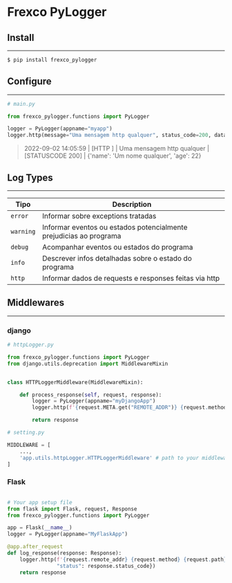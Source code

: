 # **Frexco PyLogger**

## Install
___
```bash
$ pip install frexco_pylogger
```

## Configure
___

```python
# main.py

from frexco_pylogger.functions import PyLogger

logger = PyLogger(appname="myapp") 
logger.http(message="Uma mensagem http qualquer", status_code=200, data={"name": "Um nome qualquer", "age": 22})
```

> 2022-09-02 14:05:59 | [HTTP   ] | Uma mensagem http qualquer | [STATUSCODE 200] | {'name': 'Um nome qualquer', 'age': 22}


## Log Types
___

| Tipo      | Description                                                        |
|-----------|--------------------------------------------------------------------|
| `error`   | Informar sobre exceptions tratadas                                 |
| `warning` | Informar eventos ou estados potencialmente prejudicias ao programa |
| `debug`   | Acompanhar eventos ou estados do programa                          |
| `info`    | Descrever infos detalhadas sobre o estado do programa              |
| `http`    | Informar dados de requests e responses feitas via http             |


## Middlewares
___

### django
```python
# httpLogger.py

from frexco_pylogger.functions import PyLogger
from django.utils.deprecation import MiddlewareMixin


class HTTPLoggerMiddleware(MiddlewareMixin):

    def process_response(self, request, response):
        logger = PyLogger(appname="myDjangoApp")
        logger.http(f'{request.META.get("REMOTE_ADDR")} {request.method} {request.META.get("PATH_INFO")}', {"status": response.status_code})

        return response

```

```python
# setting.py

MIDDLEWARE = [
    ...,
    'app.utils.httpLogger.HTTPLoggerMiddleware' # path to your middleware file
]

```

### Flask

```python

# Your app setup file
from flask import Flask, request, Response
from frexco_pylogger.functions import PyLogger

app = Flask(__name__)
logger = PyLogger(appname="MyFlaskApp")

@app.after_request
def log_response(response: Response):
    logger.http(f'{request.remote_addr} {request.method} {request.path}', {
                "status": response.status_code})
    return response

```
